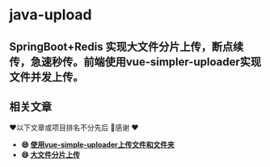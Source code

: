 # java-upload

## SpringBoot+Redis 实现大文件分片上传，断点续传，急速秒传。前端使用vue-simpler-uploader实现文件并发上传。
## 相关文章

❤️以下文章或项目排名不分先后 🙏感谢 ❤️

- **😄 [使用vue-simple-uploader上传文件和文件夹](https://www.helloweba.net/javascript/632.html)**
- **😄 [大文件分片上传](https://github.com/zykzhangyukang/chunk-uploader)**
